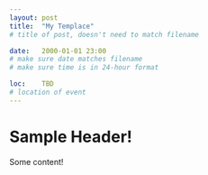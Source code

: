 ```yaml
---
layout: post
title:  "My Templace"
# title of post, doesn't need to match filename

date:   2000-01-01 23:00
# make sure date matches filename
# make sure time is in 24-hour format

loc:    TBD
# location of event
---
```


# Sample Header!

Some content!